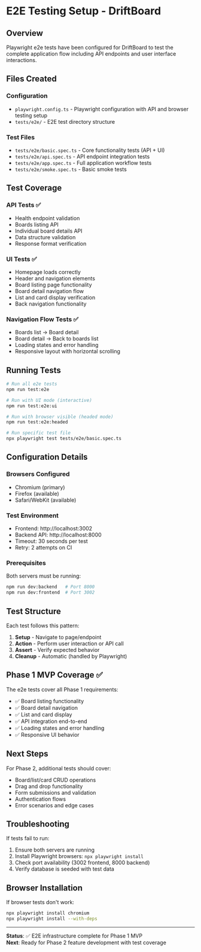 # E2E Testing Setup - DriftBoard

## Overview

Playwright e2e tests have been configured for DriftBoard to test the complete application flow including API endpoints and user interface interactions.

## Files Created

### Configuration
- `playwright.config.ts` - Playwright configuration with API and browser testing setup
- `tests/e2e/` - E2E test directory structure

### Test Files
- `tests/e2e/basic.spec.ts` - Core functionality tests (API + UI)
- `tests/e2e/api.spec.ts` - API endpoint integration tests  
- `tests/e2e/app.spec.ts` - Full application workflow tests
- `tests/e2e/smoke.spec.ts` - Basic smoke tests

## Test Coverage

### API Tests ✅
- Health endpoint validation
- Boards listing API
- Individual board details API
- Data structure validation
- Response format verification

### UI Tests ✅
- Homepage loads correctly
- Header and navigation elements
- Board listing page functionality
- Board detail navigation flow
- List and card display verification
- Back navigation functionality

### Navigation Flow Tests ✅
- Boards list → Board detail
- Board detail → Back to boards list
- Loading states and error handling
- Responsive layout with horizontal scrolling

## Running Tests

```bash
# Run all e2e tests
npm run test:e2e

# Run with UI mode (interactive)
npm run test:e2e:ui

# Run with browser visible (headed mode)
npm run test:e2e:headed

# Run specific test file
npx playwright test tests/e2e/basic.spec.ts
```

## Configuration Details

### Browsers Configured
- Chromium (primary)
- Firefox (available)
- Safari/WebKit (available)

### Test Environment
- Frontend: http://localhost:3002
- Backend API: http://localhost:8000
- Timeout: 30 seconds per test
- Retry: 2 attempts on CI

### Prerequisites
Both servers must be running:
```bash
npm run dev:backend   # Port 8000
npm run dev:frontend  # Port 3002
```

## Test Structure

Each test follows this pattern:
1. **Setup** - Navigate to page/endpoint
2. **Action** - Perform user interaction or API call
3. **Assert** - Verify expected behavior
4. **Cleanup** - Automatic (handled by Playwright)

## Phase 1 MVP Coverage ✅

The e2e tests cover all Phase 1 requirements:
- ✅ Board listing functionality
- ✅ Board detail navigation  
- ✅ List and card display
- ✅ API integration end-to-end
- ✅ Loading states and error handling
- ✅ Responsive UI behavior

## Next Steps

For Phase 2, additional tests should cover:
- Board/list/card CRUD operations
- Drag and drop functionality  
- Form submissions and validation
- Authentication flows
- Error scenarios and edge cases

## Troubleshooting

If tests fail to run:
1. Ensure both servers are running
2. Install Playwright browsers: `npx playwright install`
3. Check port availability (3002 frontend, 8000 backend)
4. Verify database is seeded with test data

## Browser Installation

If browser tests don't work:
```bash
npx playwright install chromium
npx playwright install --with-deps
```

---

**Status**: ✅ E2E infrastructure complete for Phase 1 MVP  
**Next**: Ready for Phase 2 feature development with test coverage
